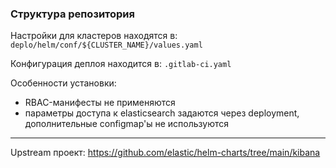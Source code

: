 ### Структура репозитория

Настройки для кластеров находятся в: `deplo/helm/conf/${CLUSTER_NAME}/values.yaml`

Конфигурация деплоя находится в: `.gitlab-ci.yaml`

Особенности установки:

  - RBAC-манифесты не применяются
  - параметры доступа к elasticsearch задаются через deployment, дополнительные configmap'ы не используются 

---

Upstream проект: https://github.com/elastic/helm-charts/tree/main/kibana
